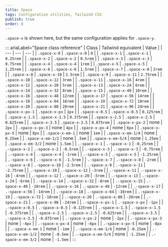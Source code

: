 ```yaml
---
title: Space 
tags: Configuration utilities, Tailwind CSS
publish: true
order: 0
---
```




`.space-x` is shown here, but the same configuration applies for `.space-y`.

::: ariaLabel="Space class reference"
| Class | Tailwind equivalent | Value |
| --- | --- | --- |
| `.space-x-0` | `.space-x-0` | `0` |
| `.space-x-1` | `.space-x-1` | `0.25rem` |
| `.space-x-2` | `.space-x-2` | `0.5rem` |
| `.space-x-3` | `.space-x-3` | `0.75rem` |
| `.space-x-4` | `.space-x-4` | `1rem` |
| `.space-x-5` | `.space-x-5` | `1.25rem` |
| `.space-x-6` | `.space-x-6` | `1.5rem` |
| `.space-x-7` | `.space-x-8` | `2rem` |
| `.space-x-8` | `.space-x-10` | `2.5rem` |
| `.space-x-9` | `.space-x-11` | `2.75rem` |
| `.space-x-10` | `.space-x-12` | `3rem` |
| `.space-x-11` | `.space-x-16` | `4rem` |
| `.space-x-12` | `.space-x-20` | `5rem` |
| `.space-x-13` | `.space-x-24` | `6rem` |
| `.space-x-14` | `.space-x-32` | `8rem` |
| `.space-x-15` | `.space-x-40` | `10rem` |
| `.space-x-16` | `.space-x-48` | `12rem` |
| `.space-x-17` | `.space-x-56` | `14rem` |
| `.space-x-18` | `.space-x-64` | `16rem` |
| `.space-x-19` | `.space-x-72` | `18rem` |
| `.space-x-20` | `.space-x-80` | `20rem` |
| `.space-x-21` | `.space-x-96` | `24rem` |
| `.space-x-px-1` | `.space-x-px` | `1px` |
| `.space-x-0.5` | `.space-x-0.5` | `0.125rem` |
| `.space-x-1.5` | `.space-x-1.5` | `0.375rem` |
| `.space-x-2.5` | `.space-x-2.5` | `0.625rem` |
| `.space-x-3.5` | `.space-x-3.5` | `0.875rem` |
| `.space-x-px-2` | none | `2px` |
| `.space-x-px-3` | none | `4px` |
| `.space-x-px-4` | none | `6px` |
| `.space-x-px-5` | none | `8px` |
| `.space-x-em-1` | none | `1em` |
| `.space-x-em-1/4` | none | `0.25em` |
| `.space-x-em-1/2` | none | `.5em` |
| `.space-x-em-5/4` | none | `1.25em` |
| `.space-x-em-3/2` | none | `1.5em` |
| `.-space-x-1` | `.-space-x-1` | `-0.25rem` |
| `.-space-x-2` | `.-space-x-2` | `-0.5rem` |
| `.-space-x-3` | `.-space-x-3` | `-0.75rem` |
| `.-space-x-4` | `.-space-x-4` | `-1rem` |
| `.-space-x-5` | `.-space-x-5` | `-1.25rem` |
| `.-space-x-6` | `.-space-x-6` | `-1.5rem` |
| `.-space-x-7` | `.-space-x-8` | `-2rem` |
| `.-space-x-8` | `.-space-x-10` | `-2.5rem` |
| `.-space-x-9` | `.-space-x-11` | `-2.75rem` |
| `.-space-x-10` | `.-space-x-12` | `-3rem` |
| `.-space-x-11` | `.-space-x-16` | `-4rem` |
| `.-space-x-12` | `.-space-x-20` | `-5rem` |
| `.-space-x-13` | `.-space-x-24` | `-6rem` |
| `.-space-x-14` | `.-space-x-32` | `-8rem` |
| `.-space-x-15` | `.-space-x-40` | `-10rem` |
| `.-space-x-16` | `.-space-x-48` | `-12rem` |
| `.-space-x-17` | `.-space-x-56` | `-14rem` |
| `.-space-x-18` | `.-space-x-64` | `-16rem` |
| `.-space-x-19` | `.-space-x-72` | `-18rem` |
| `.-space-x-20` | `.-space-x-80` | `-20rem` |
| `.-space-x-21` | `.-space-x-96` | `-24rem` |
| `.-space-x-px-1` | `.-space-x-px` | `-1px` |
| `.-space-x-0.5` | `.-space-x-0.5` | `-0.125rem` |
| `.-space-x-1.5` | `.-space-x-1.5` | `-0.375rem` |
| `.-space-x-2.5` | `.-space-x-2.5` | `-0.625rem` |
| `.-space-x-3.5` | `.-space-x-3.5` | `-0.875rem` |
| `.-space-x-px-2` | none | `-2px` |
| `.-space-x-px-3` | none | `-4px` |
| `.-space-x-px-4` | none | `-6px` |
| `.-space-x-px-5` | none | `-8px` |
| `.-space-x-em-1` | none | `-1em` |
| `.-space-x-em-1/4` | none | `-0.25em` |
| `.-space-x-em-1/2` | none | `-0.5em` |
| `.-space-x-em-5/4` | none | `-1.25em` |
| `.-space-x-em-3/2` | none | `-1.5em` |
:::

